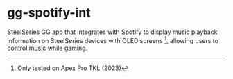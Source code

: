 # gg-spotify-int

SteelSeries GG app that integrates with Spotify to display music playback information on SteelSeries devices with OLED screens [^1], allowing users to control music while gaming.

[^1]: Only tested on Apex Pro TKL (2023)